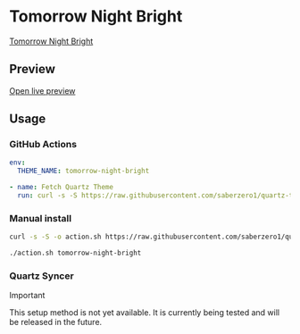 # Tomorrow Night Bright

[Tomorrow Night Bright](#)

## Preview

[Open live preview](https://quartz-themes.github.io/tomorrow-night-bright/)

## Usage

### GitHub Actions

```yaml
env:
  THEME_NAME: tomorrow-night-bright
```

```yaml
- name: Fetch Quartz Theme
  run: curl -s -S https://raw.githubusercontent.com/saberzero1/quartz-themes/master/action.sh | bash -s -- $THEME_NAME
```

### Manual install

```bash
curl -s -S -o action.sh https://raw.githubusercontent.com/saberzero1/quartz-themes/master/action.sh

./action.sh tomorrow-night-bright
```

### Quartz Syncer

> [!IMPORTANT]
> This setup method is not yet available. It is currently being tested and will be released in the future.
